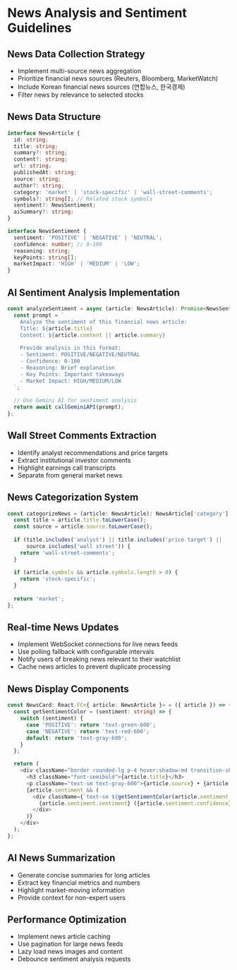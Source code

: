 # News Analysis and Sentiment Guidelines

## News Data Collection Strategy
- Implement multi-source news aggregation
- Prioritize financial news sources (Reuters, Bloomberg, MarketWatch)
- Include Korean financial news sources (연합뉴스, 한국경제)
- Filter news by relevance to selected stocks

## News Data Structure
```typescript
interface NewsArticle {
  id: string;
  title: string;
  summary?: string;
  content?: string;
  url: string;
  publishedAt: string;
  source: string;
  author?: string;
  category: 'market' | 'stock-specific' | 'wall-street-comments';
  symbols?: string[]; // Related stock symbols
  sentiment?: NewsSentiment;
  aiSummary?: string;
}

interface NewsSentiment {
  sentiment: 'POSITIVE' | 'NEGATIVE' | 'NEUTRAL';
  confidence: number; // 0-100
  reasoning: string;
  keyPoints: string[];
  marketImpact: 'HIGH' | 'MEDIUM' | 'LOW';
}
```

## AI Sentiment Analysis Implementation
```typescript
const analyzeSentiment = async (article: NewsArticle): Promise<NewsSentiment> => {
  const prompt = `
    Analyze the sentiment of this financial news article:
    Title: ${article.title}
    Content: ${article.content || article.summary}
    
    Provide analysis in this format:
    - Sentiment: POSITIVE/NEGATIVE/NEUTRAL
    - Confidence: 0-100
    - Reasoning: Brief explanation
    - Key Points: Important takeaways
    - Market Impact: HIGH/MEDIUM/LOW
  `;
  
  // Use Gemini AI for sentiment analysis
  return await callGeminiAPI(prompt);
};
```

## Wall Street Comments Extraction
- Identify analyst recommendations and price targets
- Extract institutional investor comments
- Highlight earnings call transcripts
- Separate from general market news

## News Categorization System
```typescript
const categorizeNews = (article: NewsArticle): NewsArticle['category'] => {
  const title = article.title.toLowerCase();
  const source = article.source.toLowerCase();
  
  if (title.includes('analyst') || title.includes('price target') || 
      source.includes('wall street')) {
    return 'wall-street-comments';
  }
  
  if (article.symbols && article.symbols.length > 0) {
    return 'stock-specific';
  }
  
  return 'market';
};
```

## Real-time News Updates
- Implement WebSocket connections for live news feeds
- Use polling fallback with configurable intervals
- Notify users of breaking news relevant to their watchlist
- Cache news articles to prevent duplicate processing

## News Display Components
```typescript
const NewsCard: React.FC<{ article: NewsArticle }> = ({ article }) => {
  const getSentimentColor = (sentiment: string) => {
    switch (sentiment) {
      case 'POSITIVE': return 'text-green-600';
      case 'NEGATIVE': return 'text-red-600';
      default: return 'text-gray-600';
    }
  };

  return (
    <div className="border rounded-lg p-4 hover:shadow-md transition-shadow">
      <h3 className="font-semibold">{article.title}</h3>
      <p className="text-sm text-gray-600">{article.source} • {article.publishedAt}</p>
      {article.sentiment && (
        <div className={`text-sm ${getSentimentColor(article.sentiment.sentiment)}`}>
          {article.sentiment.sentiment} ({article.sentiment.confidence}%)
        </div>
      )}
    </div>
  );
};
```

## AI News Summarization
- Generate concise summaries for long articles
- Extract key financial metrics and numbers
- Highlight market-moving information
- Provide context for non-expert users

## Performance Optimization
- Implement news article caching
- Use pagination for large news feeds
- Lazy load news images and content
- Debounce sentiment analysis requests
